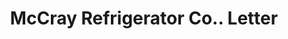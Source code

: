 ---
doi: 10.7916/D8T16FPF
date_other: '1924'
date_other_textual: '1924'
form: correspondence
genre:
- Letters (correspondence)
name:
- McCray Refrigerator Co.
object_in_context_url: https://biggert.cul.columbia.edu/items/view/ave_biggert_00293
subject_hierarchical_geographic:
- Kendallville, Indiana, United States
subject_name:
- McCray Refrigerator Co.
title: McCray Refrigerator Co.. Letter
sort_title: McCray Refrigerator Co.. Letter
call_number: ave_biggert_00293
coordinates:
- 41.44166666666666,-85.26055555555556
pid: ave_biggert_00293
identifiers: ave_biggert_00293
thumbnail: https://derivativo-3.library.columbia.edu/iiif/2/ldpd:344225/full/!256,256/0/native.jpg
permalink: /biggert/ave_biggert_00293/
layout: iiif-image-page
---